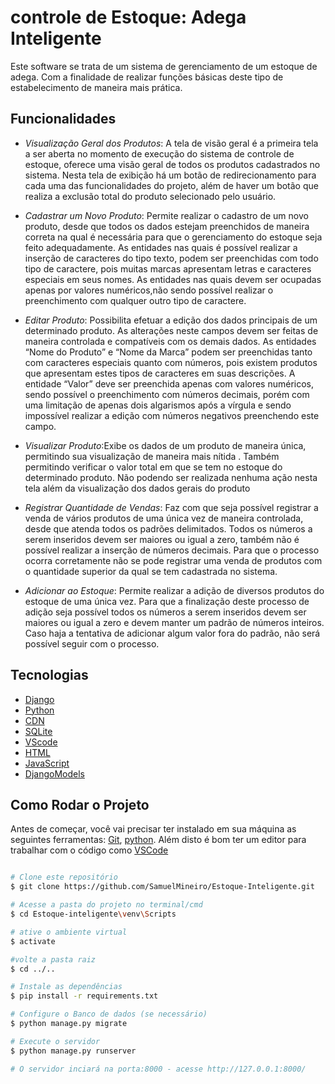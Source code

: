 # controle de Estoque: Adega Inteligente

Este software se trata de um sistema de gerenciamento de um estoque de adega. Com a finalidade de realizar funções básicas deste tipo de estabelecimento de maneira mais prática.

## Funcionalidades

- *Visualização Geral dos Produtos*: A tela de visão geral é a primeira tela a ser aberta no momento de execução do sistema de controle de estoque, oferece uma visão geral de todos os produtos cadastrados no sistema. 
	Nesta tela de exibição há um botão de redirecionamento para cada uma das funcionalidades do projeto, além de haver um botão que realiza a exclusão total do produto selecionado pelo usuário.
	 

- *Cadastrar um Novo Produto*: Permite realizar o cadastro de um novo produto, desde que todos os dados estejam preenchidos de maneira correta na qual é necessária para que o gerenciamento do estoque seja feito adequadamente.
	As entidades nas quais é possível realizar a inserção de caracteres do tipo texto, podem ser preenchidas com todo tipo de caractere, pois muitas marcas apresentam letras e caracteres especiais em seus nomes.
	As entidades nas quais devem ser ocupadas apenas por valores numéricos,não sendo possível realizar o preenchimento com qualquer outro tipo de caractere.
 

- *Editar Produto*: Possibilita efetuar a edição dos dados principais de um determinado produto. 
As alterações neste campos devem ser feitas de maneira controlada e compatíveis com os demais dados. 
As entidades “Nome do Produto” e “Nome da Marca” podem ser preenchidas tanto com caracteres especiais quanto com números, pois existem produtos que apresentam estes tipos de caracteres em suas descrições.
A entidade “Valor” deve ser preenchida apenas com valores numéricos, sendo possível o preenchimento com números decimais, porém com uma limitação de apenas dois algarismos após a vírgula e sendo impossível realizar a edição com números negativos preenchendo este campo.


- *Visualizar Produto*:Exibe os dados de um produto de maneira única, permitindo sua visualização de maneira mais nítida . 
Também permitindo verificar o valor total em que se tem no estoque do determinado produto. 
Não podendo ser realizada nenhuma ação nesta tela além da visualização dos dados gerais do produto
 

- *Registrar Quantidade de Vendas*: Faz com que seja possível registrar a venda de vários produtos de uma única vez de maneira controlada, desde que atenda todos os padrões delimitados.
Todos os números a serem inseridos devem ser maiores ou igual a zero, também não é possível realizar a inserção de números decimais. Para que o processo ocorra corretamente não se pode registrar uma venda de produtos com o quantidade superior da qual se tem cadastrada no sistema.


- *Adicionar ao Estoque*: Permite realizar a adição de diversos produtos do estoque de uma única vez.
Para que a finalização deste processo de adição seja possível todos os números a serem inseridos devem ser maiores ou igual a zero e devem manter um padrão de números inteiros. Caso haja a tentativa de  adicionar algum valor fora do padrão, não será possível seguir com o processo.


## Tecnologias

 - [Django](https://pypi.org/project/Django/)
 - [Python](https://www.python.org/downloads/)
 - [CDN](https://getbootstrap.com/docs/5.3/getting-started/download/)
 - [SQLite](https://sqlitebrowser.org/dl/)
 - [VScode](https://code.visualstudio.com/download)
 - [HTML](https://code.visualstudio.com/docs/languages/html)
 - [JavaScript](https://code.visualstudio.com/docs/languages/javascript)
 - [DjangoModels](https://www.w3schools.com/django/django_models.php)
 

## Como Rodar o Projeto

Antes de começar, você vai precisar ter instalado em sua máquina as seguintes ferramentas:
[Git](https://git-scm.com), [python](https://www.python.org/). 
Além disto é bom ter um editor para trabalhar com o código como [VSCode](https://code.visualstudio.com/)

```bash

# Clone este repositório
$ git clone https://github.com/SamuelMineiro/Estoque-Inteligente.git

# Acesse a pasta do projeto no terminal/cmd 
$ cd Estoque-inteligente\venv\Scripts

# ative o ambiente virtual
$ activate

#volte a pasta raiz
$ cd ../..

# Instale as dependências
$ pip install -r requirements.txt

# Configure o Banco de dados (se necessário)
$ python manage.py migrate

# Execute o servidor
$ python manage.py runserver

# O servidor inciará na porta:8000 - acesse http://127.0.0.1:8000/
